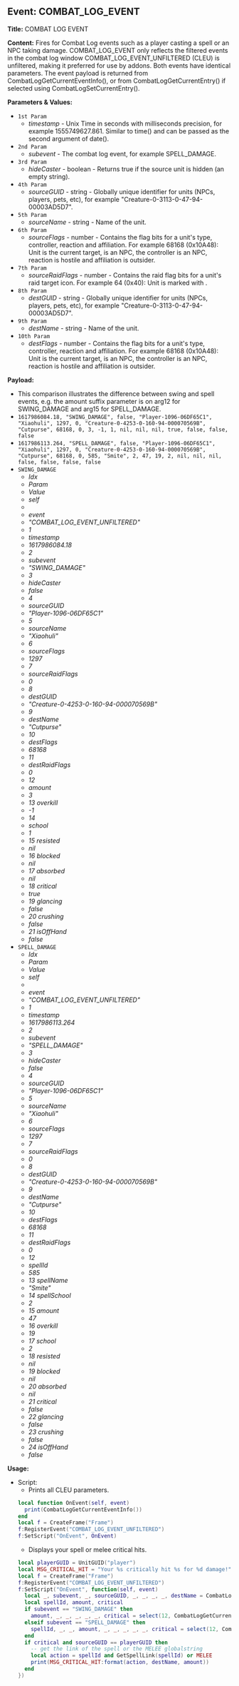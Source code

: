 ## Event: COMBAT_LOG_EVENT

**Title:** COMBAT LOG EVENT

**Content:**
Fires for Combat Log events such as a player casting a spell or an NPC taking damage.
COMBAT_LOG_EVENT only reflects the filtered events in the combat log window
COMBAT_LOG_EVENT_UNFILTERED (CLEU) is unfiltered, making it preferred for use by addons.
Both events have identical parameters. The event payload is returned from CombatLogGetCurrentEventInfo(), or from CombatLogGetCurrentEntry() if selected using CombatLogSetCurrentEntry().

**Parameters & Values:**
- `1st Param`
  - *timestamp* - Unix Time in seconds with milliseconds precision, for example 1555749627.861. Similar to time() and can be passed as the second argument of date().
- `2nd Param`
  - *subevent* - The combat log event, for example SPELL_DAMAGE.
- `3rd Param`
  - *hideCaster* - boolean - Returns true if the source unit is hidden (an empty string).
- `4th Param`
  - *sourceGUID* - string - Globally unique identifier for units (NPCs, players, pets, etc), for example "Creature-0-3113-0-47-94-00003AD5D7".
- `5th Param`
  - *sourceName* - string - Name of the unit.
- `6th Param`
  - *sourceFlags* - number - Contains the flag bits for a unit's type, controller, reaction and affiliation. For example 68168 (0x10A48): Unit is the current target, is an NPC, the controller is an NPC, reaction is hostile and affiliation is outsider.
- `7th Param`
  - *sourceRaidFlags* - number - Contains the raid flag bits for a unit's raid target icon. For example 64 (0x40): Unit is marked with .
- `8th Param`
  - *destGUID* - string - Globally unique identifier for units (NPCs, players, pets, etc), for example "Creature-0-3113-0-47-94-00003AD5D7".
- `9th Param`
  - *destName* - string - Name of the unit.
- `10th Param`
  - *destFlags* - number - Contains the flag bits for a unit's type, controller, reaction and affiliation. For example 68168 (0x10A48): Unit is the current target, is an NPC, the controller is an NPC, reaction is hostile and affiliation is outsider.

**Payload:**
- This comparison illustrates the difference between swing and spell events, e.g. the amount suffix parameter is on arg12 for SWING_DAMAGE and arg15 for SPELL_DAMAGE.
- `1617986084.18, "SWING_DAMAGE", false, "Player-1096-06DF65C1", "Xiaohuli", 1297, 0, "Creature-0-4253-0-160-94-000070569B", "Cutpurse", 68168, 0, 3, -1, 1, nil, nil, nil, true, false, false, false`
- `1617986113.264, "SPELL_DAMAGE", false, "Player-1096-06DF65C1", "Xiaohuli", 1297, 0, "Creature-0-4253-0-160-94-000070569B", "Cutpurse", 68168, 0, 585, "Smite", 2, 47, 19, 2, nil, nil, nil, false, false, false, false`
- `SWING_DAMAGE`
  - *Idx*
  - *Param*
  - *Value*
  - *self*
  - *<Frame>*
  - *event*
  - *"COMBAT_LOG_EVENT_UNFILTERED"*
  - *1*
  - *timestamp*
  - *1617986084.18*
  - *2*
  - *subevent*
  - *"SWING_DAMAGE"*
  - *3*
  - *hideCaster*
  - *false*
  - *4*
  - *sourceGUID*
  - *"Player-1096-06DF65C1"*
  - *5*
  - *sourceName*
  - *"Xiaohuli"*
  - *6*
  - *sourceFlags*
  - *1297*
  - *7*
  - *sourceRaidFlags*
  - *0*
  - *8*
  - *destGUID*
  - *"Creature-0-4253-0-160-94-000070569B"*
  - *9*
  - *destName*
  - *"Cutpurse"*
  - *10*
  - *destFlags*
  - *68168*
  - *11*
  - *destRaidFlags*
  - *0*
  - *12*
  - *amount*
  - *3*
  - *13*
  *overkill*
  - *-1*
  - *14*
  - *school*
  - *1*
  - *15*
  *resisted*
  - *nil*
  - *16*
  *blocked*
  - *nil*
  - *17*
  *absorbed*
  - *nil*
  - *18*
  *critical*
  - *true*
  - *19*
  *glancing*
  - *false*
  - *20*
  *crushing*
  - *false*
  - *21*
  *isOffHand*
  - *false*
- `SPELL_DAMAGE`
  - *Idx*
  - *Param*
  - *Value*
  - *self*
  - *<Frame>*
  - *event*
  - *"COMBAT_LOG_EVENT_UNFILTERED"*
  - *1*
  - *timestamp*
  - *1617986113.264*
  - *2*
  - *subevent*
  - *"SPELL_DAMAGE"*
  - *3*
  - *hideCaster*
  - *false*
  - *4*
  - *sourceGUID*
  - *"Player-1096-06DF65C1"*
  - *5*
  - *sourceName*
  - *"Xiaohuli"*
  - *6*
  - *sourceFlags*
  - *1297*
  - *7*
  - *sourceRaidFlags*
  - *0*
  - *8*
  - *destGUID*
  - *"Creature-0-4253-0-160-94-000070569B"*
  - *9*
  - *destName*
  - *"Cutpurse"*
  - *10*
  - *destFlags*
  - *68168*
  - *11*
  - *destRaidFlags*
  - *0*
  - *12*
  - *spellId*
  - *585*
  - *13*
  *spellName*
  - *"Smite"*
  - *14*
  *spellSchool*
  - *2*
  - *15*
  *amount*
  - *47*
  - *16*
  *overkill*
  - *19*
  - *17*
  *school*
  - *2*
  - *18*
  *resisted*
  - *nil*
  - *19*
  *blocked*
  - *nil*
  - *20*
  *absorbed*
  - *nil*
  - *21*
  *critical*
  - *false*
  - *22*
  *glancing*
  - *false*
  - *23*
  *crushing*
  - *false*
  - *24*
  *isOffHand*
  - *false*

**Usage:**
- Script:
  - Prints all CLEU parameters.
  ```lua
  local function OnEvent(self, event)
    print(CombatLogGetCurrentEventInfo())
  end
  local f = CreateFrame("Frame")
  f:RegisterEvent("COMBAT_LOG_EVENT_UNFILTERED")
  f:SetScript("OnEvent", OnEvent)
  ```
  - Displays your spell or melee critical hits.
  ```lua
  local playerGUID = UnitGUID("player")
  local MSG_CRITICAL_HIT = "Your %s critically hit %s for %d damage!"
  local f = CreateFrame("Frame")
  f:RegisterEvent("COMBAT_LOG_EVENT_UNFILTERED")
  f:SetScript("OnEvent", function(self, event)
    local _, subevent, _, sourceGUID, _, _, _, _, destName = CombatLogGetCurrentEventInfo()
    local spellId, amount, critical
    if subevent == "SWING_DAMAGE" then
      amount, _, _, _, _, _, critical = select(12, CombatLogGetCurrentEventInfo())
    elseif subevent == "SPELL_DAMAGE" then
      spellId, _, _, amount, _, _, _, _, _, critical = select(12, CombatLogGetCurrentEventInfo())
    end
    if critical and sourceGUID == playerGUID then
      -- get the link of the spell or the MELEE globalstring
      local action = spellId and GetSpellLink(spellId) or MELEE
      print(MSG_CRITICAL_HIT:format(action, destName, amount))
    end
  })
  ```